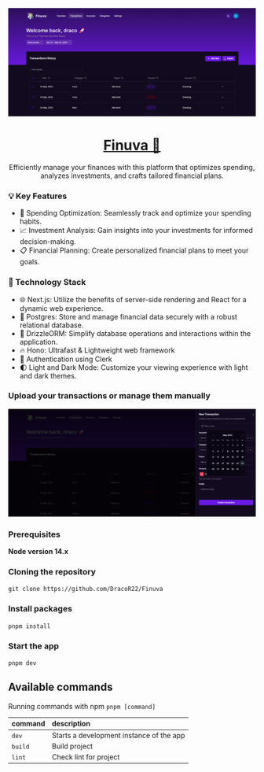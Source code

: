 <a href="https://andromeda-pearl.vercel.app">
  <img src="/public/banner.png">
  <h1 align="center">Finuva 🦄</h1>
</a>

<p align="center">
  Efficiently manage your finances with this platform that optimizes spending, analyzes investments, and crafts tailored financial plans.
</p>

### 💡 Key Features

- 💸 Spending Optimization: Seamlessly track and optimize your spending habits.
- 📈 Investment Analysis: Gain insights into your investments for informed decision-making.
- 📋 Financial Planning: Create personalized financial plans to meet your goals.

### 🔧 Technology Stack

- 🌐 Next.js: Utilize the benefits of server-side rendering and React for a dynamic web experience.
- 🐘 Postgres: Store and manage financial data securely with a robust relational database.
- 💼 DrizzleORM: Simplify database operations and interactions within the application.
- 🔥 Hono: Ultrafast & Lightweight web framework
- 🔑 Authentication using Clerk
- 🌓 Light and Dark Mode: Customize your viewing experience with light and dark themes.

### Upload your transactions or manage them manually
<img src="/public/banner2.png">


### Prerequisites

**Node version 14.x**

### Cloning the repository

```shell
git clone https://github.com/DracoR22/Finuva
```

### Install packages

```shell
pnpm install
```

### Start the app

```shell
pnpm dev
```

## Available commands

Running commands with npm `pnpm [command]`

| command | description                              |
| :------ | :--------------------------------------- |
| `dev`   | Starts a development instance of the app |
| `build` | Build project                            |
| `lint`  | Check lint for project                   |